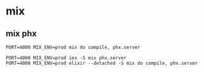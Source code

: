 # mix

## mix phx

    PORT=4000 MIX_ENV=prod mix do compile, phx.server

    PORT=4000 MIX_ENV=prod iex -S mix phx.server
    PORT=4000 MIX_ENV=prod elixir --detached -S mix do compile, phx.server
